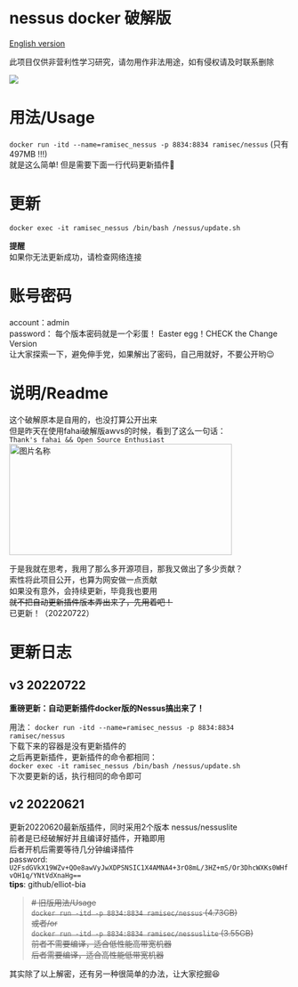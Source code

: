 # nessus docker 破解版
[English version](README-en.md)


此项目仅供非营利性学习研究，请勿用作非法用途，如有侵权请及时联系删除

![](https://img.shields.io/twitter/follow/Elliot58616851?style=social)

# 用法/Usage
`docker run -itd --name=ramisec_nessus -p 8834:8834 ramisec/nessus`  (只有 497MB !!!)  
就是这么简单! 但是需要下面一行代码更新插件🤣


# 更新
`docker exec -it ramisec_nessus /bin/bash /nessus/update.sh`

__提醒__  
如果你无法更新成功，请检查网络连接  

# 账号密码
account：admin  
password： 每个版本密码就是一个彩蛋！ Easter egg！CHECK the Change Version   
让大家探索一下，避免伸手党，如果解出了密码，自己用就好，不要公开哟😉  

# 说明/Readme
这个破解原本是自用的，也没打算公开出来    
但是昨天在使用fahai破解版awvs的时候，看到了这么一句话：  
`Thank's fahai && Open Source Enthusiast `  
 <img src="https://user-images.githubusercontent.com/40572216/174698816-440d4969-f9d6-4c7d-982c-9af9c4a3e875.png" width = "400" height = "200" alt="图片名称" align=center />
 
于是我就在思考，我用了那么多开源项目，那我又做出了多少贡献？    
索性将此项目公开，也算为网安做一点贡献    
如果没有意外，会持续更新，毕竟我也要用    
~~就不把自动更新插件版本弄出来了，先用着吧！~~  
已更新！（20220722）


# 更新日志

## v3 20220722
__重磅更新：自动更新插件docker版的Nessus搞出来了！__

用法： `docker run -itd --name=ramisec_nessus -p 8834:8834 ramisec/nessus`  
下载下来的容器是没有更新插件的  
之后再更新插件，更新插件的命令都相同：   
`docker exec -it ramisec_nessus /bin/bash /nessus/update.sh`  
下次要更新的话，执行相同的命令即可


## v2 20220621
更新20220620最新版插件，同时采用2个版本 nessus/nessuslite  
前者是已经破解好并且编译好插件，开箱即用    
后者开机后需要等待几分钟编译插件    
password:   
`U2FsdGVkX19WZv+QOe8awVyJwXDPSNSIC1X4AMNA4+3rO8mL/3HZ+mS/Or3DhcWXKs0WHfvOH1q/YNtVdXnaHg==`  
__tips__: github/elliot-bia  


> ~~# 旧版用法/Usage~~  
> ~~`docker run -itd -p 8834:8834 ramisec/nessus`   (4.73GB)~~  
> ~~或者/or~~    
> ~~`docker run -itd -p 8834:8834 ramisec/nessuslite` (3.55GB)~~    
> ~~前者不需要编译，适合低性能高带宽机器~~  
> ~~后者需要编译，适合高性能低带宽机器~~  

其实除了以上解密，还有另一种很简单的办法，让大家挖掘😆


